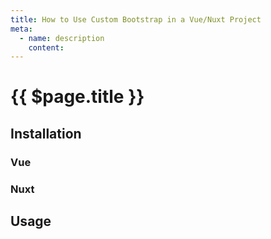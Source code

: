 ```yaml
---
title: How to Use Custom Bootstrap in a Vue/Nuxt Project
meta:
  - name: description
    content: 
---
```


# {{ $page.title }}

<start-tutorial demo="bootstrap"/>

## Installation

### Vue

### Nuxt

## Usage
